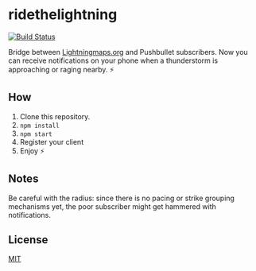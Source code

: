 # ridethelightning

[![Build Status][travis-image]][travis-url]

Bridge between [Lightningmaps.org](http://lightningmaps.org/) and Pushbullet subscribers.
Now you can receive notifications on your phone when a thunderstorm is approaching or raging nearby. ⚡️

## How

1. Clone this repository.
2. `npm install`
3. `npm start`
4. Register your client
5. Enjoy ⚡️

## Notes

Be careful with the radius: since there is no pacing or strike grouping mechanisms yet, the poor subscriber might get hammered with notifications.

## License

[MIT](LICENSE)

[travis-image]: https://img.shields.io/travis/meqif/ridethelightning.svg?style=flat
[travis-url]: https://travis-ci.org/meqif/ridethelightning
